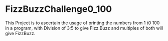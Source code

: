 # FizzBuzzChallenge0_100
This Project is to ascertain the usage of printing the numbers from 1 t0 100 in  a program, with Division of 3:5 to give Fizz:Buzz and multiples of both will give FizzBuzz.
